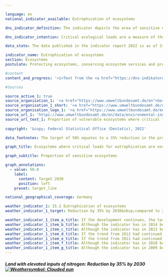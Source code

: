 ```yaml
---

language: en    
national_indicator_available: Eutrophication of ecosystems    

dns_indicator_definition: The indicator depicts the area of sensitive ecosystems where critical ecological loads have been exceeded due to atmospheric nitrogen inputs, as a proportion of the total area of sensitive ecosystems assessed.    

dns_indicator_intention: Critical ecological loads are a measure of the sensitivity of an ecosystem to inputs of a pollutant. If the input of airborne pollutants are below those critical loads, current scientific knowledge suggests that the structure and function of an ecosystem will not suffer harmful effects. Almost half of all the ferns and flowering plants that are included on the red list in Germany are endangered by nitrogen inputs. The aim is to reduce the share of land that is subject to elevated inputs of nitrogen by 35% by 2030&nbsp;compared with 2005. This means reducing that share to 50% of the area of all the sensitive ecosystems assessed.    

data_state: The data published in the indicator report 2022 is as of 31.10.2022. The data shown on this platform is updated regularly, so that more current data may be available online than published in the <a href="https://dns-indikatoren.de/assets/publications/reports/en/2022.pdf">indicator report 2022</a>.    

indicator_name: Eutrophication of ecosystems    
section: Ecosystems    
postulate: Protecting ecosystems, conserving ecosystem services and preserving habitats    

#content     
content_and_progress: '<i>Text from the <a href="https://dns-indikatoren.de/assets/publications/reports/en/2022.pdf">Indicator Report 2022&nbsp;</a></i><br><br>Nitrogen, which escapes into the atmosphere bonded in ammonia and nitrogen oxides, can be introduced into ecosystems in gaseous form, dissolved in rain, or as a component of particulate matter. Emissions of ammonia and nitrogen oxides are depicted as part of indicator 3.2.a on emissions of air pollutants, and developments in that area directly affect the eutrophication of ecosystems. The sensitive ecosystems covered in the calculations for this indicator are forests, natural grassland, wetlands, marshes and heathland.<br><br>Excessive inputs of nitrogen compounds from the air into land ecosystems can result in nutrient imbalances. The alterations in nutrient availability can lead, for example, to changes in the species composition of an ecosystem, with organisms which prefer nitrogen-poor locations being driven out in favour of nitrogen-loving species. Meanwhile, many plants can be rendered vulnerable to frost, drought and pests by changes in nutrient availability. The effects of excessive nitrogen inputs often take several years to manifest themselves. Likewise, the positive effects of reduced inputs will become apparent only after an extended period.<br><br>For the purposes of evaluating nitrogen inputs, ecosystem-specific critical loads are determined which represent the saturation points below which, based on the latest knowledge available, the structures, functions and biological communities of an ecosystem remain protected. In total, around 11&nbsp;million hectares, almost one third of the entire land mass of Germany, are assessed in this way.<br><br>In 2015, the critical loads for harmful nitrogen inputs were exceeded on 68% of the area of all the sensitive ecosystems assessed in Germany. Excesses were particularly high in parts of northern Germany, where agricultural activity releases large quantities of reactive nitrogen compounds.<br><br>Between 2005&nbsp;and 2011, the proportion of areas in which critical loads for nitrogen were exceeded was reduced by nine percentage points. The indicator rose again slightly in the two subsequent years before returning to the 2011&nbsp;level by 2015. The share of land where nitrogen was in excess of the critical load has thus not fallen any further since 2011.<br><br>The calculations for this indicator are produced by the Federal Environment Agency and derived from two data sets. The first of these is the critical-load data set, which the Federal Environment Agency provides for the purposes of international reporting under the aegis of the Geneva Convention on Long-Range Transboundary Air Pollution (<abbr title="Convention on Long-Range Transboundary Air Pollution">CLRTAP</abbr>). The tools used to determine that data set include the soil overview map of Germany, the map showing average annual rates of percolation into the soil, the map of land-use distribution and climatological data for Germany. The second data set comprises a time series of nitrogen inputs in Germany and was compiled as part of the <abbr title="Pollutant INput and EcosysTem Impact">PINETI</abbr> III (Pollutant INput and EcosysTem Impact) project.'    

#Sources    

source_active_1: true
source_organisation_1: '<a href="https://www.umweltbundesamt.de/en">German Environment Agency</a>'
source_organisation_1_short: '<a href="https://www.umweltbundesamt.de/en">German Environment Agency</a>'
source_organisation_logo_1: '<a href="https://www.umweltbundesamt.de/en"><img src="https://dnsUpgradeEnvironment.github.io/dns-indicators/public/OrgImgEn/uba.png" alt="German Environment Agency" title=" Click here to visit the homepage of the organizationGerman Environment Agency" style="height:60px; width:148px; border: transparent"/></a>'
source_url_1: 'https://www.umweltbundesamt.de/en/data/environmental-indicators/indicator-nitrogen-eutrophication'
source_url_text_1: Proportion of vulnerable ecosystems where critical loads for eutrophication are exceeded
    
copyright: '&copy; Federal Statistical Office (Destatis), 2022'    

data_footnotes: The target of 50% equates to a 35% reduction in the proportion of land compared with 2005.<br>• The time series is expected to be updated in early 2023.    

graph_title: Ecosystems where critical loads for eutrophication are exceeded due to nitrogen input    

graph_subtitle: Proportion of sensitive ecosystems    

graph_annotations:
  - value: 50.0
    label:
      content: Target 2030
      position: left
    preset: target_line        

national_geographical_coverage: Germany    

weather_indicator_1: 15.2 Eutrophication of ecosystems
weather_indicator_1_target: Reduction by 35% by 2030&nbsp;compared to 2005

weather_indicator_1_item_a_title: If the development continues, the target would probably be missed by at least 5%, but by a maximum of 20% of the difference between the target value and the current value.
weather_indicator_1_item_b_title: Although the indicator has in 2014 been moving in the desired direction toward the target, if the trend had to continued, the target would have been missed in the target year by more than 20% of the difference between the target value and the value at that time.
weather_indicator_1_item_c_title: Although the indicator has in 2013 been moving in the desired direction toward the target, if the trend had to continued, the target would have been missed in the target year by more than 20% of the difference between the target value and the value at that time.
weather_indicator_1_item_d_title: If the trend from 2012 had continued, the target value would have been reached or missed by less than 5% of the difference between the target value and the value at that time.
weather_indicator_1_item_e_title: If the trend from 2011 had continued, the target value would have been reached or missed by less than 5% of the difference between the target value and the value at that time.
weather_indicator_1_item_f_title: Although the indicator has in 2010 been moving in the desired direction toward the target, if the trend had to continued, the target would have been missed in the target year by more than 20% of the difference between the target value and the value at that time.
weather_indicator_1_item_g_title: Although the indicator has in 2009 been moving in the desired direction toward the target, if the trend had to continued, the target would have been missed in the target year by more than 20% of the difference between the target value and the value at that time.    
---
```



<div>
  <div class="my-header">
    <h5>Land with elevated inputs of nitrogen: Reduction by 35% by 2030
      <a href="https://dnsUpgradeEnvironment.github.io/dns-indicators/en/status"><img src="https://g205sdgs.github.io/sdg-indicators/public/Wettersymbole/Leicht bewölkt.png" title="If the development from 2015 had continued, the target had been missed by at least 5%, but by a maximum of 20% of the difference between the target value and the value at that time." alt="Weathersymbol: Clouded sun"/>
      </a>
    </h5>
  </div>
  <div class="my-header-note">
  </div>
</div>